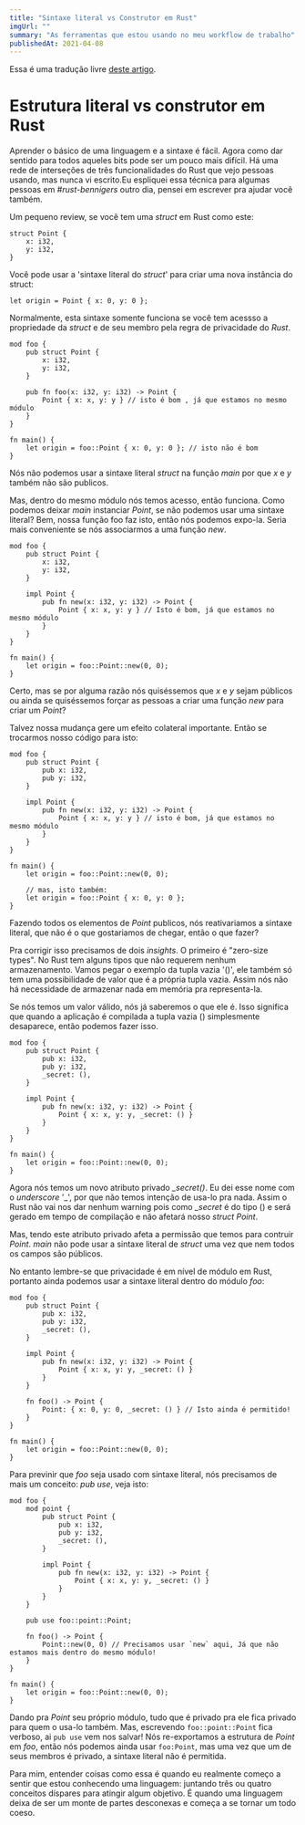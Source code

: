 ```yaml
---
title: "Sintaxe literal vs Construtor em Rust"
imgUrl: ""
summary: "As ferramentas que estou usando no meu workflow de trabalho"
publishedAt: 2021-04-08
---
```


Essa é uma tradução livre [deste artigo](https://steveklabnik.com/writing/structure-literals-vs-constructors-in-rust).

# Estrutura literal vs construtor em Rust

Aprender o básico de uma linguagem e a sintaxe é fácil. Agora como dar sentido para todos aqueles bits pode ser um pouco mais difícil. Há uma rede de interseções de três funcionalidades do Rust que vejo pessoas usando, mas nunca vi escrito.Eu espliquei essa técnica para algumas pessoas em *#rust-bennigers* outro dia, pensei em escrever pra ajudar você também.

Um pequeno review, se você tem uma *struct* em Rust como este:

```
struct Point {
    x: i32,
    y: i32,
}
```

Você pode usar a 'sintaxe literal do *struct*' para criar uma nova instância do struct:

```
let origin = Point { x: 0, y: 0 };
```

Normalmente, esta sintaxe somente funciona se você tem acessso a propriedade da *struct* e de seu membro pela regra de privacidade do *Rust*.

```
mod foo {
    pub struct Point {
        x: i32,
        y: i32,
    }

    pub fn foo(x: i32, y: i32) -> Point {
        Point { x: x, y: y } // isto é bom , já que estamos no mesmo módulo
    }
}

fn main() {
    let origin = foo::Point { x: 0, y: 0 }; // isto não é bom
}
```

Nós não podemos usar a sintaxe literal *struct* na função *main* por que *x* e *y* também não são publicos.

Mas, dentro do mesmo módulo nós temos acesso, então funciona. Como podemos deixar *main* instanciar *Point*, se não podemos usar uma sintaxe literal? Bem, nossa função foo faz isto, então nós podemos expo-la. Seria mais conveniente se nós associarmos a uma função *new*.

```
mod foo {
    pub struct Point {
        x: i32,
        y: i32,
    }
    
    impl Point {
        pub fn new(x: i32, y: i32) -> Point {
            Point { x: x, y: y } // Isto é bom, já que estamos no mesmo módulo
        }
    }
}

fn main() {
    let origin = foo::Point::new(0, 0);
}

```

Certo, mas se por alguma razão nós quiséssemos que *x* e *y* sejam públicos ou ainda se quiséssemos forçar as pessoas a criar uma função *new* para criar um *Point*?

Talvez nossa mudança gere um efeito colateral importante. Então se trocarmos nosso código para isto:

```
mod foo {
    pub struct Point {
        pub x: i32,
        pub y: i32,
    }
    
    impl Point {
        pub fn new(x: i32, y: i32) -> Point {
            Point { x: x, y: y } // isto é bom, já que estamos no mesmo módulo
        }
    }
}

fn main() {
    let origin = foo::Point::new(0, 0);

    // mas, isto também:
    let origin = foo::Point { x: 0, y: 0 };
}
```

Fazendo todos os elementos de *Point* publicos, nós reativariamos a sintaxe literal, que não é o que gostariamos de chegar, então o que fazer?

Pra corrigir isso precisamos de dois *insights*. O primeiro é "zero-size types". No Rust tem alguns tipos que não requerem nenhum armazenamento. Vamos pegar o exemplo da tupla vazia '()', ele também só tem uma possibilidade de valor que é a própria tupla vazia. Assim nós não há necessidade de armazenar nada em memória pra representa-la.

Se nós temos um valor válido, nós já saberemos o que ele é. Isso significa que quando a aplicação é compilada a tupla vazia () simplesmente desaparece, então podemos fazer isso.


```
mod foo {
    pub struct Point {
        pub x: i32,
        pub y: i32,
        _secret: (),
    }
    
    impl Point {
        pub fn new(x: i32, y: i32) -> Point {
            Point { x: x, y: y, _secret: () }
        }
    }
}

fn main() {
    let origin = foo::Point::new(0, 0);
}
```

Agora nós temos um novo atributo privado *_secret()*. Eu dei esse nome com o *underscore* '_', por que não temos intenção de usa-lo pra nada. Assim o Rust não vai nos dar nenhum warning pois como *_secret* é do tipo () e será gerado em tempo de compilação e não afetará nosso *struct* *Point*.

Mas, tendo este atributo privado afeta a permissão que temos para contruir *Point*. *main* não pode usar a sintaxe literal de *struct* uma vez que nem todos os campos são públicos.

No entanto lembre-se que privacidade é em nível de módulo em Rust, portanto ainda podemos usar a sintaxe literal dentro do módulo *foo*:


```
mod foo {
    pub struct Point {
        pub x: i32,
        pub y: i32,
        _secret: (),
    }
    
    impl Point {
        pub fn new(x: i32, y: i32) -> Point {
            Point { x: x, y: y, _secret: () }
        }
    }

    fn foo() -> Point {
        Point: { x: 0, y: 0, _secret: () } // Isto ainda é permitido!
    }
}

fn main() {
    let origin = foo::Point::new(0, 0);
}
```


Para previnir que *foo* seja usado com sintaxe literal, nós precisamos de mais um conceito: *pub use*, veja isto:

```
mod foo {
    mod point {
        pub struct Point {
            pub x: i32,
            pub y: i32,
            _secret: (),
        }
    
        impl Point {
            pub fn new(x: i32, y: i32) -> Point {
                Point { x: x, y: y, _secret: () }
            }
        }
    }

    pub use foo::point::Point;

    fn foo() -> Point {
        Point::new(0, 0) // Precisamos usar `new` aqui, Já que não estamos mais dentro do mesmo módulo!
    }
}

fn main() {
    let origin = foo::Point::new(0, 0);
}

```

Dando pra *Point* seu próprio módulo, tudo que é privado pra ele fica privado para quem o usa-lo também. Mas, escrevendo `foo::point::Point` fica verboso, ai `pub use` vem nos salvar! Nós re-exportamos a estrutura de *Point* em *foo*, então nós podemos ainda usar  `foo:Point`, mas uma vez que um de seus membros é privado, a sintaxe literal não é permitida.

Para mim, entender coisas como essa é quando eu realmente começo a sentir que estou conhecendo uma linguagem: juntando três ou quatro conceitos díspares para atingir algum objetivo. É quando uma linguagem deixa de ser um monte de partes desconexas e começa a se tornar um todo coeso.
